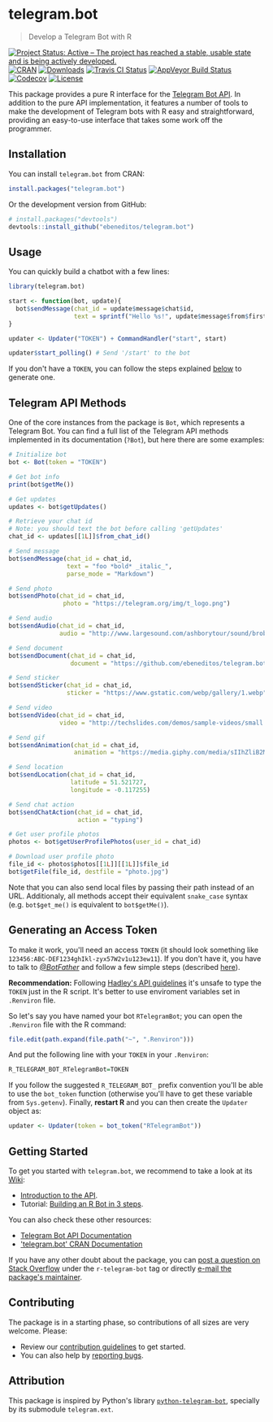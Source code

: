 # telegram.bot

> Develop a Telegram Bot with R

[![Project Status: Active – The project has reached a stable, usable state and is being actively developed.](http://www.repostatus.org/badges/latest/active.svg)](http://www.repostatus.org/#active)
[![CRAN](http://www.r-pkg.org/badges/version/telegram.bot)](https://cran.r-project.org/package=telegram.bot)
[![Downloads](https://cranlogs.r-pkg.org/badges/telegram.bot)](https://www.r-pkg.org/pkg/telegram.bot)
[![Travis CI Status](https://travis-ci.org/ebeneditos/telegram.bot.svg?branch=master)](https://travis-ci.org/ebeneditos/telegram.bot)
[![AppVeyor Build Status](https://ci.appveyor.com/api/projects/status/github/ebeneditos/telegram.bot?svg=true)](https://ci.appveyor.com/project/ebeneditos/telegram-bot)
[![Codecov](https://img.shields.io/codecov/c/github/ebeneditos/telegram.bot.svg)](https://codecov.io/gh/ebeneditos/telegram.bot)
[![License](https://img.shields.io/cran/l/telegram.bot.svg)](https://www.gnu.org/licenses/gpl-3.0.html)

This package provides a pure R interface for the [Telegram Bot API](http://core.telegram.org/bots/api). In addition to the pure API implementation, it features a number of tools to make the development of Telegram bots with R easy and straightforward, providing an easy-to-use interface that takes some work off the programmer.

## Installation

You can install `telegram.bot` from CRAN:

``` r
install.packages("telegram.bot")
```

Or the development version from GitHub:

``` r
# install.packages("devtools")
devtools::install_github("ebeneditos/telegram.bot")
```

## Usage

You can quickly build a chatbot with a few lines:

```r
library(telegram.bot)

start <- function(bot, update){
  bot$sendMessage(chat_id = update$message$chat$id,
                  text = sprintf("Hello %s!", update$message$from$first_name))
}

updater <- Updater("TOKEN") + CommandHandler("start", start)

updater$start_polling() # Send '/start' to the bot
```

If you don't have a `TOKEN`, you can follow the steps explained [below](#generating-an-access-token) to generate one.

## Telegram API Methods

One of the core instances from the package is `Bot`, which represents a Telegram Bot. You can find a full list of the Telegram API methods implemented in its documentation (`?Bot`), but here there are some examples:

```r
# Initialize bot
bot <- Bot(token = "TOKEN")

# Get bot info
print(bot$getMe())

# Get updates
updates <- bot$getUpdates()

# Retrieve your chat id
# Note: you should text the bot before calling 'getUpdates'
chat_id <- updates[[1L]]$from_chat_id()

# Send message
bot$sendMessage(chat_id = chat_id,
                text = "foo *bold* _italic_",
                parse_mode = "Markdown")

# Send photo
bot$sendPhoto(chat_id = chat_id,
               photo = "https://telegram.org/img/t_logo.png")

# Send audio
bot$sendAudio(chat_id = chat_id,
              audio = "http://www.largesound.com/ashborytour/sound/brobob.mp3")

# Send document
bot$sendDocument(chat_id = chat_id,
                 document = "https://github.com/ebeneditos/telegram.bot/raw/gh-pages/docs/telegram.bot.pdf")

# Send sticker
bot$sendSticker(chat_id = chat_id,
                sticker = "https://www.gstatic.com/webp/gallery/1.webp")

# Send video
bot$sendVideo(chat_id = chat_id,
              video = "http://techslides.com/demos/sample-videos/small.mp4")

# Send gif
bot$sendAnimation(chat_id = chat_id,
                  animation = "https://media.giphy.com/media/sIIhZliB2McAo/giphy.gif")

# Send location
bot$sendLocation(chat_id = chat_id,
                 latitude = 51.521727,
                 longitude = -0.117255)

# Send chat action
bot$sendChatAction(chat_id = chat_id,
                   action = "typing")

# Get user profile photos
photos <- bot$getUserProfilePhotos(user_id = chat_id)

# Download user profile photo
file_id <- photos$photos[[1L]][[1L]]$file_id
bot$getFile(file_id, destfile = "photo.jpg")
```

Note that you can also send local files by passing their path instead of an URL. Additionaly, all methods accept their equivalent `snake_case` syntax (e.g. `bot$get_me()` is equivalent to `bot$getMe()`).

## Generating an Access Token

To make it work, you'll need an access `TOKEN` (it should look something like `123456:ABC-DEF1234ghIkl-zyx57W2v1u123ew11`). If you don't have it, you have to talk to [*@BotFather*](https://telegram.me/botfather) and follow a few simple steps (described [here](https://core.telegram.org/bots#6-botfather)).

**Recommendation:** Following [Hadley's API
guidelines](http://github.com/hadley/httr/blob/master/vignettes/api-packages.Rmd#appendix-api-key-best-practices)
it's unsafe to type the `TOKEN` just in the R script. It's better to use
enviroment variables set in `.Renviron` file.

So let's say you have named your bot `RTelegramBot`; you can open the `.Renviron` file with the R command:

```r
file.edit(path.expand(file.path("~", ".Renviron")))
```

And put the following line with your `TOKEN` in your `.Renviron`:

```r
R_TELEGRAM_BOT_RTelegramBot=TOKEN
```
If you follow the suggested `R_TELEGRAM_BOT_` prefix convention you'll be able
to use the `bot_token` function (otherwise you'll have to get
these variable from `Sys.getenv`). Finally, **restart R** and you can then create the `Updater` object as:

```r
updater <- Updater(token = bot_token("RTelegramBot"))
```

## Getting Started

To get you started with `telegram.bot`, we recommend to take a look at its [Wiki](https://github.com/ebeneditos/telegram.bot/wiki):

- [Introduction to the API](https://github.com/ebeneditos/telegram.bot/wiki/Introduction-to-the-API).
- Tutorial: [Building an R Bot in 3 steps](https://github.com/ebeneditos/telegram.bot/wiki/Building-an-R-Bot-in-3-steps).

You can also check these other resources:

- [Telegram Bot API Documentation](https://core.telegram.org/bots/api)
- ['telegram.bot' CRAN Documentation](https://CRAN.R-project.org/package=telegram.bot/telegram.bot.pdf)

If you have any other doubt about the package, you can [post a question on Stack Overflow](https://stackoverflow.com/questions/ask) under the `r-telegram-bot` tag or directly [e-mail the package's maintainer](mailto:ebeneditos@gmail.com).

## Contributing

The package is in a starting phase, so contributions of all sizes are very welcome. Please:
- Review our [contribution guidelines](https://github.com/ebeneditos/telegram.bot/blob/master/.github/CONTRIBUTING.md) to get started.
- You can also help by [reporting bugs](https://github.com/ebeneditos/telegram.bot/issues/new).

## Attribution

This package is inspired by Python's library
[`python-telegram-bot`](https://github.com/python-telegram-bot/python-telegram-bot), specially by its submodule `telegram.ext`.

